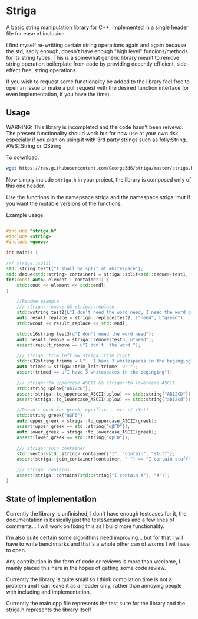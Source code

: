 # Striga

A basic string manipulation library for C++, implemented in a single header file for ease of inclusion.

I find myself re-writting certain string operations again and again because the std, sadly enough, doesn't have enough "high level" funcions/methods for its string types. This is a somewhat generic library meant to remove
string operation boilerplate from code by providing decently efficient, side-effect free, string operations.

If you wish to request some functionality be added to the library feel free to open an issue or make a pull request with the desired function interface (or even implementation, if you have the time).

## Usage

WARNING: This library is incompleted and the code hasn't been reivewd. The present functionality should work but for now use at your own risk, especially if you plan on using it with 3rd party strings such as folly:String, AWS::String or QString

To download:

```bash
wget https://raw.githubusercontent.com/George3d6/striga/master/striga.h
```

Now simply include ``` striga.h ``` in your project, the library is composed only of this one header.

Use the functions in the namepsace striga and the namespace striga::mut if you want the mutable versions of
the functions.

Example usage:

```c++

#include "striga.h"
#include <string>
#include <queue>

int main() {

/// striga::split
std::string test1{"I shall be split at whitespace"};
std::deque<std::string> container1 = striga::split<std::deque>(test1, " ");
for(const auto& element : container1) {
    std::cout << element << std::endl;
}

    //Readme example
    /// striga::remove && striga::replace
    std::wstring test2{L"I don't need the word need, I need the word greed"};
    auto result_replace = striga::replace(test2, L"need", L"greed");
    std::wcout << result_replace << std::endl;

    std::u16string test3{u"I don't need the word need"};
    auto result_remove = striga::remove(test3, u"need");
    assert(result_remove == u"I don't  the word ");

    /// striga::trim_left && striga::trim_right
    std::u32string trimme = U"   I have 3 whitespaces in the beginging";
    auto trimed = striga::trim_left(trimme, U" ");
    assert(trimed == U"I have 3 whitespaces in the beginging");

    /// striga::to_uppercase_ASCII && striga::to_lowercase_ASCII
    std::string uplow{"ab12cD"};
    assert(striga::to_uppercase_ASCII(uplow) == std::string{"AB12CD"});
    assert(striga::to_lowercase_ASCII(uplow) == std::string{"ab12cd"});

    //Doesn't work for greek, cyrillic... etc :/ (Yet)
    std::string greek{"αβΓΘ"};
    auto upper_greek = striga::to_uppercase_ASCII(greek);
    assert(upper_greek == std::string{"αβΓΘ"});
    auto lower_greek = striga::to_lowercase_ASCII(greek);
    assert(lower_greek == std::string{"αβΓΘ"});

    /// striga::join_container
    std::vector<std::string> container{"I", "contain", "stuff"};
    assert(striga::join_container(container, " ") == "I contain stuff" );

    /// striga::contains
    assert(striga::contains(std::string{"I contain A"}, "A"));
}

```

## State of implementation

Currently the library is unfinished, I don't have enough testcases for it, the documentation is basically just the tests&examples and a few lines of comments... I will work on fixing this as I build more functionality.

I'm also quite certain some algorithms need improving... but for that I will have to write benchmarks and that's a whole other can of worms I will have to open.

Any contribution in the form of code or reviews is more than weclome, I mainly placed this here in the hopes of getting some code review.

Currently the library is quite small so I think compilation time is not a problem and I can leave it as a header only, rather than annoying people with including and implementation.

Currently the main.cpp file represents the test suite for the library and the striga.h represents the library itself
